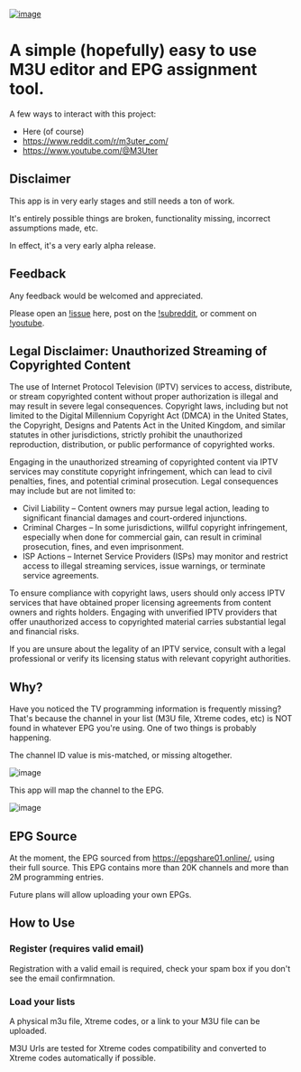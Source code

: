 [![image](https://github.com/user-attachments/assets/bde94e84-1db4-49d9-91e6-6939857a96e4)](https://app.m3uter.com/)

# A simple (hopefully) easy to use M3U editor and EPG assignment tool.

A few ways to interact with this project:
- Here (of course)
- https://www.reddit.com/r/m3uter_com/
- https://www.youtube.com/@M3Uter

## Disclaimer

This app is in very early stages and still needs a ton of work.

It's entirely possible things are broken, functionality missing, incorrect assumptions made, etc.  

In effect, it's a very early alpha release.

## Feedback

Any feedback would be welcomed and appreciated.

Please open an [!issue](https://github.com/m3uter/m3uter/issues) here, post on the [!subreddit](https://www.reddit.com/r/m3uter_com/), or comment on [!youtube](https://www.youtube.com/@M3Uter).

## Legal Disclaimer: Unauthorized Streaming of Copyrighted Content

The use of Internet Protocol Television (IPTV) services to access, distribute, or stream copyrighted content without proper authorization is illegal and may result in severe legal consequences. Copyright laws, including but not limited to the Digital Millennium Copyright Act (DMCA) in the United States, the Copyright, Designs and Patents Act in the United Kingdom, and similar statutes in other jurisdictions, strictly prohibit the unauthorized reproduction, distribution, or public performance of copyrighted works.

Engaging in the unauthorized streaming of copyrighted content via IPTV services may constitute copyright infringement, which can lead to civil penalties, fines, and potential criminal prosecution. Legal consequences may include but are not limited to:

- Civil Liability – Content owners may pursue legal action, leading to significant financial damages and court-ordered injunctions.
- Criminal Charges – In some jurisdictions, willful copyright infringement, especially when done for commercial gain, can result in criminal prosecution, fines, and even imprisonment.
- ISP Actions – Internet Service Providers (ISPs) may monitor and restrict access to illegal streaming services, issue warnings, or terminate service agreements.

To ensure compliance with copyright laws, users should only access IPTV services that have obtained proper licensing agreements from content owners and rights holders. Engaging with unverified IPTV providers that offer unauthorized access to copyrighted material carries substantial legal and financial risks.

If you are unsure about the legality of an IPTV service, consult with a legal professional or verify its licensing status with relevant copyright authorities.

## Why?

Have you noticed the TV programming information is frequently missing?  That's because the channel in your list (M3U file, Xtreme codes, etc) is NOT found in whatever EPG you're using.  One of two things is probably happening.

The channel ID value is mis-matched, or missing altogether.

![image](https://github.com/user-attachments/assets/e135a74b-ad79-4bad-9374-c31cda054f64)

This app will map the channel to the EPG.

![image](https://github.com/user-attachments/assets/967e7ea9-69f1-4af9-ab03-08fb854b0519)

## EPG Source

At the moment, the EPG sourced from https://epgshare01.online/, using their full source.  This EPG contains more than 20K channels and more than 2M programming entries.

Future plans will allow uploading your own EPGs.

## How to Use

### Register (requires valid email)

Registration with a valid email is required, check your spam box if you don't see the email confirmnation.

### Load your lists 

A physical m3u file, Xtreme codes, or a link to your M3U file can be uploaded.

M3U Urls are tested for Xtreme codes compatibility and converted to Xtreme codes automatically if possible.


